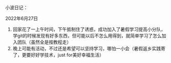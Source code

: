 小波日记：

2022年6月27日

1. 回家花了一上午时间，下午抵制住了诱惑，成功加入了暑假学习提高小分队，学git的时候发现有好多东西，但可能以后不怎么用得到，就简单学习了怎么加入团队（虽然全是按教程走）
2. 晚上可能有活动，不过还是希望可以坚持学习，哪怕一小会（暑假返乡实践寄了，更要好好学技术，just for美好幸福生活）